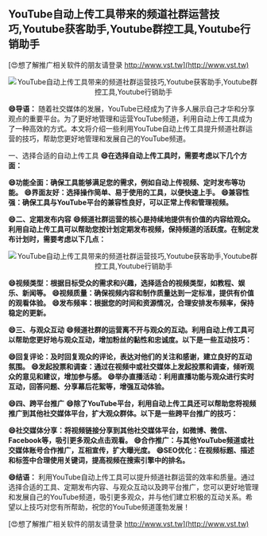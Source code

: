 ## **YouTube自动上传工具带来的频道社群运营技巧,Youtube获客助手,Youtube群控工具,Youtube行销助手**

[😍想了解推广相关软件的朋友请登录 http://www.vst.tw](http://www.vst.tw)

 <center><img src="https://vst.tw/MP4/tuiguang/png/4.png" alt="YouTube自动上传工具带来的频道社群运营技巧,Youtube获客助手,Youtube群控工具,Youtube行销助手"></center>

**😄导语：**
随着社交媒体的发展，YouTube已经成为了许多人展示自己才华和分享观点的重要平台。为了更好地管理和运营YouTube频道，利用自动上传工具成为了一种高效的方式。本文将介绍一些利用YouTube自动上传工具提升频道社群运营的技巧，帮助您更好地管理和发展自己的YouTube频道。

一、选择合适的自动上传工具
**😄在选择自动上传工具时，需要考虑以下几个方面：**

**😄功能全面：确保工具能够满足您的需求，例如自动上传视频、定时发布等功能。**
**😄界面友好：选择操作简单、易于使用的工具，以便快速上手。**
**😄兼容性强：确保工具与YouTube平台的兼容性良好，可以正常上传和管理视频。**

**😄二、定期发布内容**
**😄频道社群运营的核心是持续地提供有价值的内容给观众。利用自动上传工具可以帮助您按计划定期发布视频，保持频道的活跃度。在制定发布计划时，需要考虑以下几点：**

 <center><img src="https://vst.tw/MP4/tuiguang/png/3.png" alt="YouTube自动上传工具带来的频道社群运营技巧,Youtube获客助手,Youtube群控工具,Youtube行销助手"></center>

**😄视频类型：根据目标受众的需求和兴趣，选择适合的视频类型，如教程、娱乐、新闻等。**
**😄视频质量：确保视频内容和制作质量达到一定标准，提供有价值的观看体验。**
**😄发布频率：根据您的时间和资源情况，合理安排发布频率，保持稳定的更新。**

**😄三、与观众互动**
**😄频道社群的运营离不开与观众的互动。利用自动上传工具可以帮助您更好地与观众互动，增加粉丝的黏性和忠诚度。以下是一些互动技巧：**

**😄回复评论：及时回复观众的评论，表达对他们的关注和感谢，建立良好的互动氛围。**
**😄发起投票和调查：通过在视频中或社交媒体上发起投票和调查，倾听观众的意见和建议，增加参与感。**
**😄举办直播活动：利用直播功能与观众进行实时互动，回答问题、分享幕后花絮等，增强互动体验。**

**😄四、跨平台推广**
**😄除了YouTube平台，利用自动上传工具还可以帮助您将视频推广到其他社交媒体平台，扩大观众群体。以下是一些跨平台推广的技巧：**

**😄社交媒体分享：将视频链接分享到其他社交媒体平台，如微博、微信、Facebook等，吸引更多观众点击观看。**
**😄合作推广：与其他YouTube频道或社交媒体账号合作推广，互相宣传，扩大曝光度。**
**😄SEO优化：在视频标题、描述和标签中合理使用关键词，提高视频在搜索引擎中的排名。**

**😄结语：**
利用YouTube自动上传工具可以提升频道社群运营的效率和质量。通过选择合适的工具、定期发布内容、与观众互动以及跨平台推广，您可以更好地管理和发展自己的YouTube频道，吸引更多观众，并与他们建立积极的互动关系。希望以上技巧对您有所帮助，祝您的YouTube频道蓬勃发展！

[😍想了解推广相关软件的朋友请登录 http://www.vst.tw](http://www.vst.tw)



